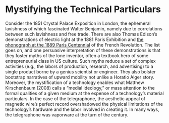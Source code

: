 # Mystifying the Technical Particulars 

Consider the 1851 Crystal Palace Exposition in London, the ephemeral lavishness of which&nbsp;<span class="note" rev="scalar:has_note" resource="note30" rel="urn:scalar:version:28886">fascinated Walter Benjamin</span>, namely due to correlations between such lavishness and free trade. There are also Thomas Edison’s demonstrations of electric light at the 1881 Paris Exhibition and&nbsp;<a href="media/edisonparisdisplay.jpg" resource="media/edisonparisdisplay" rel="urn:scalar:version:28378" data-size="medium" data-align="right">the phonograph at the 1889 Paris Centennial</a>&nbsp;of the French Revolution. The list goes on, and one persuasive interpretation of these demonstrations is that they foster&nbsp;<span class="note" rev="scalar:has_note" resource="note31" rel="urn:scalar:version:28888">myths of the lone inventor</span>, often a&nbsp;<span class="note" rev="scalar:has_note" resource="note32" rel="urn:scalar:version:28891">textbook hero</span>&nbsp;of some entrepreneurial class in US culture. Such myths reduce a set of complex activities (e.g., the labors of production, research, and advertising) to a single product&nbsp;<span class="note" rev="scalar:has_note" resource="note33" rel="urn:scalar:version:28892">borne by a genius scientist or engineer</span>. They also bolster bootstrap narratives of upward mobility not unlike a Horatio Alger story. Moreover, the mystification of a technology enables what Matthew Kirschenbaum (2008) calls a&nbsp;<span class="note" rev="scalar:has_note" resource="note34" rel="urn:scalar:version:28893">“medial ideology,”</span>&nbsp;or mass attention to the formal qualities of a given medium at the expense of a technology’s material particulars. In the case of the telegraphone, the aesthetic appeal of magnetic wire’s perfect record overshadowed the physical limitations of the technology’s hardware and the labor involved in creating it. In many ways, the telegraphone was&nbsp;<span class="note" rev="scalar:has_note" resource="note35" rel="urn:scalar:version:28894">vaporware</span>&nbsp;at the turn of the century.
